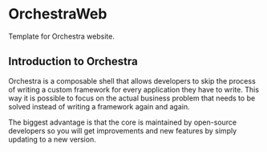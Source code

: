 OrchestraWeb
============

Template for Orchestra website.

Introduction to Orchestra
-------------------------

Orchestra is a composable shell that allows developers to skip the
process of writing a custom framework for every application they have to
write. This way it is possible to focus on the actual business problem
that needs to be solved instead of writing a framework again and again.

The biggest advantage is that the core is maintained by open-source
developers so you will get improvements and new features by simply
updating to a new version.
